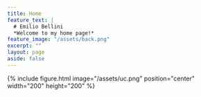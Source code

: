 ```yaml
---
title: Home
feature_text: |
  # Emilio Bellini
  *Welcome to my home page!*
feature_image: "/assets/back.png"
excerpt: ""
layout: page
aside: false
---
```


<!-- {% capture link %}{{ site.links.arxiv }}{% endcapture %}{% include button_ai.html link=link text="arXiv" icon="arxiv" color="#b31b1b" %}
{% capture link %}{{ site.links.ads }}{% endcapture %}{% include button_ai.html link=link text="NASA/ADS" icon="ads" color="#143270" %}
{% capture link %}{{ site.links.inspire }}{% endcapture %}{% include button_ai.html link=link text="inSPIRE" icon="inspire" color="#6699cc" %}
{% capture link %}{{ site.links.google-scholar }}{% endcapture %}{% include button_ai.html link=link text="Google Scholar" icon="google-scholar" color="#3983fe" %}
{% capture link %}{{ site.links.orcid }}{% endcapture %}{% include button_ai.html link=link text="ORCID" icon="orcid" color="#a6ce39" %}
{% capture link %}{{ site.links.researcherid }}{% endcapture %}{% include button_ai.html link=link text="ResearcherID" icon="researcherid" color="#336699" %}
{% capture link %}{{ site.links.researchgate }}{% endcapture %}{% include button_ai.html link=link text="ResearchGate" icon="researchgate" color="#00ccbb" %}
{% capture link %}{{ site.links.linkedin }}{% endcapture %}{% include button.html link=link text="LinkedIn" icon="linkedin" color="#0077b5" %}
{% capture link %}{{ site.links.github }}{% endcapture %}{% include button.html link=link text="GitHub" icon="github" color="#24292e" %}
{% capture link %}{{ site.links.link }}{% endcapture %}{% include button.html link=link text="This Site" icon="link" color="" %} -->


{% include figure.html image="/assets/uc.png" position="center" width="200" height="200" %}
